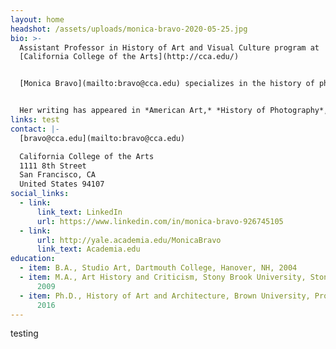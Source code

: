```yaml
---
layout: home
headshot: /assets/uploads/monica-bravo-2020-05-25.jpg
bio: >-
  Assistant Professor in History of Art and Visual Culture program at
  [California College of the Arts](http://cca.edu/)


  [Monica Bravo](mailto:bravo@cca.edu) specializes in the history of photography and the modern art of the Americas. Her first book, Greater American Camera: Making Modernism in Mexico, will be published by Yale University Press in June 2021, with support from the Terra and Wyeth Foundations for American Art. The book examines exchanges between U.S. modernist photographers--including Edward Weston, Tina Modotti, Paul Strand, and Helen Levitt--and modern Mexican artists working in painting, poetry, music, and photography, resulting in the development of a Greater American modernism in the interwar period. Bravo's research has been supported by fellowships from the [Center for Advanced Study in the Visual Arts (CASVA)](https://www.nga.gov/research/casva.html), the [Center for Creative Photography](https://ccp.arizona.edu/), the [Georgia O’Keeffe Research Center](https://www.okeeffemuseum.org/research-center/), the [Harry Ransom Center](http://www.hrc.utexas.edu/), the [Huntington Library](http://www.huntington.org/WebAssets/Templates/general.aspx?id=17334) and [Art Collections](http://www.huntington.org/artcollections/), and the [Terra Foundation for American Art](https://www.terraamericanart.org/).


  Her writing has appeared in *American Art,* *History of Photography*, *The History of Illustration*, *caa.reviews*, *Art Criticism,* and *Panorama: Journal of the Association of Historians of American Art,* for which she co-guest edited an essay collection titled "Re-Reading American Photographs." Prior to coming to CCA, Bravo was a Lecturer at [Yale University](https://www.yale.edu/) in the [History of Art Department](https://arthistory.yale.edu/) and [Program in Ethnicity, Race, and Migration](https://erm.yale.edu/).
links: test
contact: |-
  [bravo@cca.edu](mailto:bravo@cca.edu)

  California College of the Arts  
  1111 8th Street  
  San Francisco, CA  
  United States 94107
social_links:
  - link:
      link_text: LinkedIn
      url: https://www.linkedin.com/in/monica-bravo-926745105
  - link:
      url: http://yale.academia.edu/MonicaBravo
      link_text: Academia.edu
education:
  - item: B.A., Studio Art, Dartmouth College, Hanover, NH, 2004
  - item: M.A., Art History and Criticism, Stony Brook University, Stony Brook, NY,
      2009
  - item: Ph.D., History of Art and Architecture, Brown University, Providence, RI,
      2016
---
```


testing